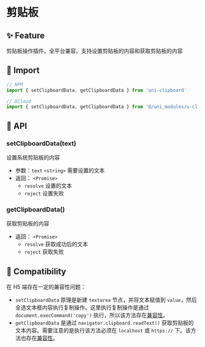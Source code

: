 # 剪贴板

## ✨ Feature

剪贴板操作插件，全平台兼容，支持设置剪贴板的内容和获取剪贴板的内容

## 🥗 Import

```Javascript
// NPM
import { setClipboardData, getClipboardData } from 'uni-clipboard'

// DCloud
import { setClipboardData, getClipboardData } from '@/uni_modules/u-clipboard/js_sdk'
```

## 🥪 API

### setClipboardData(text)

设置系统剪贴板的内容

- 参数：`text` `<string>` 需要设置的文本
- 返回： `<Promise>`
  - `resolve` 设置的文本
  - `reject` 设置失败

### getClipboardData()

获取剪贴板的内容

- 返回： `<Promise>`
  - `resolve` 获取成功后的文本
  - `reject` 获取失败

## 🧀 Compatibility

在 H5 端存在一定的兼容性问题：

- `setClipboardData` 原理是新建 `textarea` 节点，并将文本赋值到 `value`，然后全选文本框内容执行复制操作。这里执行复制操作是通过 `document.execCommand('copy')` 执行，所以该方法存在[兼容性][1]。
- `getClipboardData` 是通过 `navigator.clipboard.readText()` 获取剪贴板的文本内容。需要注意的是执行该方法必须在 `localhost` 或 `https://` 下。该方法也存在[兼容性][2]。

[1]: https://developer.mozilla.org/zh-CN/docs/Web/API/Document/execCommand#%E6%B5%8F%E8%A7%88%E5%99%A8%E5%85%BC%E5%AE%B9%E6%80%A7
[2]: https://developer.mozilla.org/zh-CN/docs/Web/API/Clipboard/readText#%E6%B5%8F%E8%A7%88%E5%99%A8%E5%85%BC%E5%AE%B9%E6%80%A7
